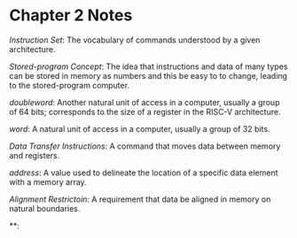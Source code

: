 # Chapter 2 Notes

*Instruction Set*: The vocabulary of commands understood by a given architecture.

*Stored-program Concept*: The idea that instructions and data of many types can be stored in memory as 
numbers and this be easy to to change, leading to the stored-program computer.

*doubleword*: Another natural unit of access in a computer, usually a group of 64 bits; corresponds
to the size of a register in the RISC-V architecture.

*word*: A natural unit of access in a computer, usually a group of 32 bits. 

*Data Transfer Instructions*: A command that moves data between memory and registers.

*address*: A value used to delineate the location of a specific data element with a memory array.

*Alignment Restrictoin*: A requirement that data be aligned in memory on natural boundaries.

**:
